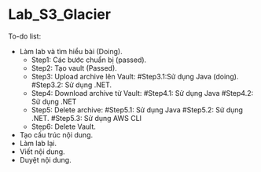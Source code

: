 # Lab_S3_Glacier
To-do list:
- Làm lab và tìm hiểu bài (Doing).
  + Step1: Các bước chuẩn bị (passed).
  + Step2: Tạo vault (Passed).
  + Step3: Upload archive lên Vault:
    #Step3.1:Sử dụng Java (doing).
    #Step3.2: Sử dụng .NET.
  + Step4: Download archive từ Vault:
    #Step4.1: Sử dụng Java
    #Step4.2: Sử dụng .NET
  + Step5: Delete archive:
    #Step5.1: Sử dụng Java
    #Step5.2: Sử dụng .NET.
    #Step5.3: Sử dụng AWS CLI
  + Step6: Delete Vault.
- Tạo cấu trúc nội dung.
- Làm lab lại.
- Viết nội dung.
- Duyệt nội dung.
